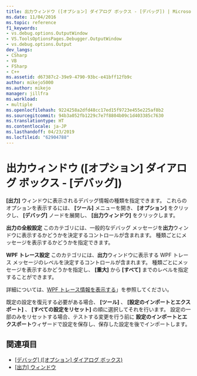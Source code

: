 ```yaml
---
title: 出力ウィンドウ ([オプション] ダイアログ ボックス - [デバッグ]) | Microsoft Docs
ms.date: 11/04/2016
ms.topic: reference
f1_keywords:
- vs.debug.options.OutputWindow
- VS.ToolsOptionsPages.Debugger.OutputWindow
- vs.debug.options.Output
dev_langs:
- CSharp
- VB
- FSharp
- C++
ms.assetid: d67387c2-39e9-4790-93bc-e41bff12fb9c
author: mikejo5000
ms.author: mikejo
manager: jillfra
ms.workload:
- multiple
ms.openlocfilehash: 9224258a2dfd48cc17ed15f9723e455e225af8b2
ms.sourcegitcommit: 94b3a052fb1229c7e7f8804b09c1d403385c7630
ms.translationtype: HT
ms.contentlocale: ja-JP
ms.lasthandoff: 04/23/2019
ms.locfileid: "62904788"
---
```

# <a name="output-window-debugging-options-dialog-box"></a>出力ウィンドウ ([オプション] ダイアログ ボックス - [デバッグ])
**[出力]** ウィンドウに表示されるデバッグ情報の種類を指定できます。 これらのオプションを表示するには、 **[ツール]** メニューを開き、 **[オプション]** をクリックし、 **[デバッグ]** ノードを展開し、 **[出力ウィンドウ]** をクリックします。

**出力の全般設定** このカテゴリには、一般的なデバッグ メッセージを**出力**ウィンドウに表示するかどうかを決定するコントロールが含まれます。 種類ごとにメッセージを表示するかどうかを指定できます。

**WPF トレース設定** このカテゴリには、**出力**ウィンドウに表示する WPF トレース メッセージのレベルを決定するコントロールが含まれます。 種類ごとにメッセージを表示するかどうかを指定し、 **[重大]** から **[すべて]** までのレベルを指定することができます。

詳細については、[WPF トレース情報を表示する](../debugger/how-to-display-wpf-trace-information.md)」を参照してください。

既定の設定を復元する必要がある場合、 **[ツール]** 、 **[設定のインポートとエクスポート]** 、 **[すべての設定をリセット]** の順に選択してそれを行います。 設定の一部のみをリセットする場合、テストする変更を行う前に **設定のインポートとエクスポート**ウィザードで設定を保存し、保存した設定を後でインポートします。

## <a name="see-also"></a>関連項目
- [[デバッグ] ([オプション] ダイアログ ボックス)](../debugger/debugging-options-dialog-box.md)
- [[出力] ウィンドウ](../ide/reference/output-window.md)
